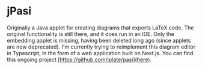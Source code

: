 # jPasi
Originally a Java applet for creating diagrams that exports LaTeX code. The original functionality is still there, and it does run in an IDE. Only the embedding applet is missing, having been deleted long ago (since applets are now deprecated). I'm currently trying to reimplement this diagram editor in Typescript, in the form of a web application built on Next.js. You can find this ongoing project [https://github.com/jplate/pasi](here).

